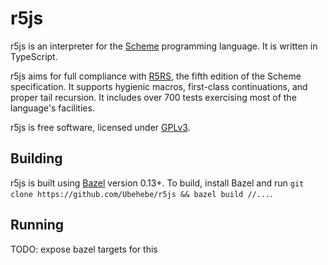 # r5js
r5js is an interpreter for the [Scheme](http://en.wikipedia.org/wiki/Scheme_(programming_language))
programming language. It is written in TypeScript.

r5js aims for full compliance with [R5RS](http://www.schemers.org/Documents/Standards/R5RS/HTML/),
the fifth edition of the Scheme specification. It supports hygienic macros,
first-class continuations, and proper tail recursion. It includes over 700 tests exercising most of
the language's facilities.

r5js is free software, licensed under [GPLv3](http://www.gnu.org/copyleft/gpl.html).

## Building
r5js is built using [Bazel](https://bazel.build) version 0.13+. To build, install Bazel and run
`git clone https://github.com/Ubehebe/r5js && bazel build //...`.

## Running
TODO: expose bazel targets for this
